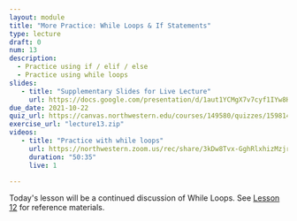```yaml
---
layout: module
title: "More Practice: While Loops & If Statements"
type: lecture
draft: 0
num: 13
description:
  - Practice using if / elif / else
  - Practice using while loops
slides: 
   - title: "Supplementary Slides for Live Lecture"
     url: https://docs.google.com/presentation/d/1aut1YCMgX7v7cyf1IYw8HDWIY_AlqdKXKRP5K76tpBE/edit?usp=sharing
due_date: 2021-10-22
quiz_url: https://canvas.northwestern.edu/courses/149580/quizzes/159814
exercise_url: "lecture13.zip"
videos:
   - title: "Practice with while loops"
     url: https://northwestern.zoom.us/rec/share/3kDw8Tvx-GghRlxhizMzjrC1yW-VjE1OTGFs8SyNr0BOeo6R7m1asb84-zUT47aw.Z7EnXuY54dky90x5
     duration: "50:35"
     live: 1

---
```


Today's lesson will be a continued discussion of While Loops. See [Lesson 12](week05_lecture02) for reference materials. 
